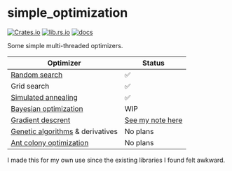 # simple_optimization

[![Crates.io](https://img.shields.io/crates/v/simple_optimization)](https://crates.io/crates/simple_optimization)
[![lib.rs.io](https://img.shields.io/crates/v/simple_optimization?color=blue&label=lib.rs)](https://lib.rs/crates/simple_optimization)
[![docs](https://img.shields.io/crates/v/simple_optimization?color=yellow&label=docs)](https://docs.rs/simple_optimization)

Some simple multi-threaded optimizers.

Optimizer | Status
---|---
[Random search](https://en.wikipedia.org/wiki/Random_search)|✅
Grid search|✅
[Simulated annealing](https://en.wikipedia.org/wiki/Simulated_annealing)|✅
[Bayesian optimization](https://en.wikipedia.org/wiki/Bayesian_optimization)|WIP
[Gradient descrent](https://en.wikipedia.org/wiki/Gradient_descent)| [See my note here](https://github.com/JonathanWoollett-Light/cogent/blob/master/README.md#a-note)
[Genetic algorithms](https://en.wikipedia.org/wiki/Genetic_algorithm) & derivatives| No plans
[Ant colony optimization](https://en.wikipedia.org/wiki/Ant_colony_optimization_algorithms)| No plans

I made this for my own use since the existing libraries I found felt awkward.
